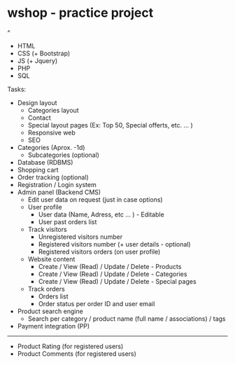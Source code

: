 # wshop - practice project
^
- HTML 
- CSS (+ Bootstrap)
- JS (+ Jquery)
- PHP 
- SQL

Tasks:
- Design layout
  - Categories layout
  - Contact
  - Special layout pages (Ex: Top 50, Special offerts, etc. ... )
  - Responsive web
  + SEO
- Categories (Aprox. -1d)
  - Subcategories (optional)
- Database (RDBMS)
- Shopping cart
- Order tracking (optional)
- Registration / Login system
- Admin panel (Backend CMS)
  - Edit user data on request (just in case options)
  - User profile
    - User data (Name, Adress, etc ... ) - Editable
    - User past orders list
  - Track visitors
    - Unregistered visitors number
    - Registered visitors number (+ user details - optional)
    - Registered visitors orders (on user profile)
  - Website content
    - Create / View (Read) / Update / Delete - Products
    - Create / View (Read) / Update / Delete - Categories
    - Create / View (Read) / Update / Delete - Special pages
  - Track orders
    - Orders list
    - Order status per order ID and user email
- Product search engine
  - Search per category / product name (full name / associations) / tags
- Payment integration (PP)
*******************************
- Product Rating (for registered users)
- Product Comments (for registered users)
